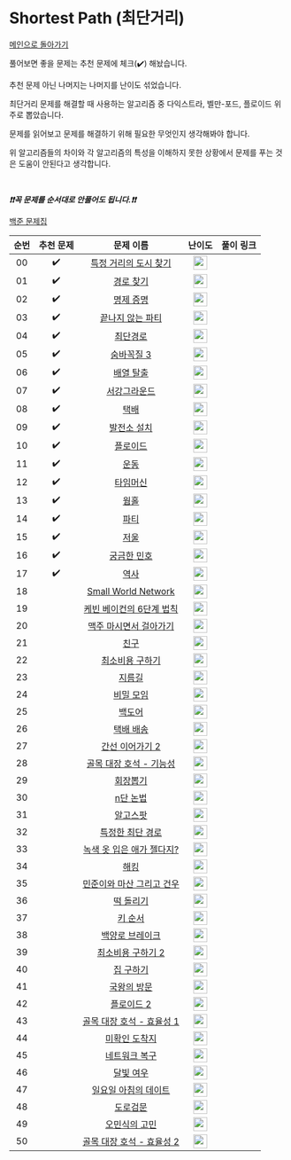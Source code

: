 # Shortest Path (최단거리)

[메인으로 돌아가기](https://github.com/tony9402/baekjoon)

풀어보면 좋을 문제는 추천 문제에 체크(:heavy_check_mark:) 해놨습니다.

추천 문제 아닌 나머지는 나머지를 난이도 섞었습니다.

최단거리 문제를 해결할 때 사용하는 알고리즘 중 다익스트라, 벨만-포드, 플로이드 위주로 뽑았습니다.

문제를 읽어보고 문제를 해결하기 위해 필요한 무엇인지 생각해봐야 합니다.

위 알고리즘들의 차이와 각 알고리즘의 특성을 이해하지 못한 상황에서 문제를 푸는 것은 도움이 안된다고 생각합니다.

<br>

***❗️❗️꼭 문제를 순서대로 안풀어도 됩니다.❗️❗️***

[백준 문제집](https://www.acmicpc.net/workbook/view/7273)


|          순번          |        추천 문제         |        문제 이름         |         난이도          |        풀이 링크         |
| :-----: | :-----: | :-----: | :-----: | :-----: |
| 00 |  :heavy_check_mark:  | <a href="http://boj.kr/18352" target="_blank">특정 거리의 도시 찾기</a> | <img height="25px" width="25px=" src="https://static.solved.ac/tier_small/9.svg"/> |                      |
| 01 |  :heavy_check_mark:  | <a href="http://boj.kr/11403" target="_blank">경로 찾기</a> | <img height="25px" width="25px=" src="https://static.solved.ac/tier_small/10.svg"/> |                      |
| 02 |  :heavy_check_mark:  | <a href="http://boj.kr/2224" target="_blank">명제 증명</a> | <img height="25px" width="25px=" src="https://static.solved.ac/tier_small/10.svg"/> |                      |
| 03 |  :heavy_check_mark:  | <a href="http://boj.kr/11265" target="_blank">끝나지 않는 파티</a> | <img height="25px" width="25px=" src="https://static.solved.ac/tier_small/10.svg"/> |                      |
| 04 |  :heavy_check_mark:  | <a href="http://boj.kr/1753" target="_blank">최단경로</a> | <img height="25px" width="25px=" src="https://static.solved.ac/tier_small/11.svg"/> |                      |
| 05 |  :heavy_check_mark:  | <a href="http://boj.kr/13549" target="_blank">숨바꼭질 3</a> | <img height="25px" width="25px=" src="https://static.solved.ac/tier_small/11.svg"/> |                      |
| 06 |  :heavy_check_mark:  | <a href="http://boj.kr/11909" target="_blank">배열 탈출</a> | <img height="25px" width="25px=" src="https://static.solved.ac/tier_small/11.svg"/> |                      |
| 07 |  :heavy_check_mark:  | <a href="http://boj.kr/14938" target="_blank">서강그라운드</a> | <img height="25px" width="25px=" src="https://static.solved.ac/tier_small/12.svg"/> |                      |
| 08 |  :heavy_check_mark:  | <a href="http://boj.kr/1719" target="_blank">택배</a> | <img height="25px" width="25px=" src="https://static.solved.ac/tier_small/12.svg"/> |                      |
| 09 |  :heavy_check_mark:  | <a href="http://boj.kr/1277" target="_blank">발전소 설치</a> | <img height="25px" width="25px=" src="https://static.solved.ac/tier_small/12.svg"/> |                      |
| 10 |  :heavy_check_mark:  | <a href="http://boj.kr/11404" target="_blank">플로이드</a> | <img height="25px" width="25px=" src="https://static.solved.ac/tier_small/12.svg"/> |                      |
| 11 |  :heavy_check_mark:  | <a href="http://boj.kr/1956" target="_blank">운동</a> | <img height="25px" width="25px=" src="https://static.solved.ac/tier_small/12.svg"/> |                      |
| 12 |  :heavy_check_mark:  | <a href="http://boj.kr/11657" target="_blank">타임머신</a> | <img height="25px" width="25px=" src="https://static.solved.ac/tier_small/12.svg"/> |                      |
| 13 |  :heavy_check_mark:  | <a href="http://boj.kr/1865" target="_blank">웜홀</a> | <img height="25px" width="25px=" src="https://static.solved.ac/tier_small/12.svg"/> |                      |
| 14 |  :heavy_check_mark:  | <a href="http://boj.kr/1238" target="_blank">파티</a> | <img height="25px" width="25px=" src="https://static.solved.ac/tier_small/13.svg"/> |                      |
| 15 |  :heavy_check_mark:  | <a href="http://boj.kr/10159" target="_blank">저울</a> | <img height="25px" width="25px=" src="https://static.solved.ac/tier_small/13.svg"/> |                      |
| 16 |  :heavy_check_mark:  | <a href="http://boj.kr/1507" target="_blank">궁금한 민호</a> | <img height="25px" width="25px=" src="https://static.solved.ac/tier_small/13.svg"/> |                      |
| 17 |  :heavy_check_mark:  | <a href="http://boj.kr/1613" target="_blank">역사</a> | <img height="25px" width="25px=" src="https://static.solved.ac/tier_small/13.svg"/> |                      |
| 18 |                      | <a href="http://boj.kr/18243" target="_blank">Small World Network</a> | <img height="25px" width="25px=" src="https://static.solved.ac/tier_small/9.svg"/> |                      |
| 19 |                      | <a href="http://boj.kr/1389" target="_blank">케빈 베이컨의 6단계 법칙</a> | <img height="25px" width="25px=" src="https://static.solved.ac/tier_small/9.svg"/> |                      |
| 20 |                      | <a href="http://boj.kr/9205" target="_blank">맥주 마시면서 걸아가기</a> | <img height="25px" width="25px=" src="https://static.solved.ac/tier_small/10.svg"/> |                      |
| 21 |                      | <a href="http://boj.kr/1058" target="_blank">친구</a> | <img height="25px" width="25px=" src="https://static.solved.ac/tier_small/10.svg"/> |                      |
| 22 |                      | <a href="http://boj.kr/1916" target="_blank">최소비용 구하기</a> | <img height="25px" width="25px=" src="https://static.solved.ac/tier_small/11.svg"/> |                      |
| 23 |                      | <a href="http://boj.kr/1446" target="_blank">지름길</a> | <img height="25px" width="25px=" src="https://static.solved.ac/tier_small/11.svg"/> |                      |
| 24 |                      | <a href="http://boj.kr/13424" target="_blank">비밀 모임</a> | <img height="25px" width="25px=" src="https://static.solved.ac/tier_small/11.svg"/> |                      |
| 25 |                      | <a href="http://boj.kr/17396" target="_blank">백도어</a> | <img height="25px" width="25px=" src="https://static.solved.ac/tier_small/11.svg"/> |                      |
| 26 |                      | <a href="http://boj.kr/5972" target="_blank">택배 배송</a> | <img height="25px" width="25px=" src="https://static.solved.ac/tier_small/11.svg"/> |                      |
| 27 |                      | <a href="http://boj.kr/14284" target="_blank">간선 이어가기 2</a> | <img height="25px" width="25px=" src="https://static.solved.ac/tier_small/11.svg"/> |                      |
| 28 |                      | <a href="http://boj.kr/20168" target="_blank">골목 대장 호석 - 기능성</a> | <img height="25px" width="25px=" src="https://static.solved.ac/tier_small/11.svg"/> |                      |
| 29 |                      | <a href="http://boj.kr/2660" target="_blank">회장뽑기</a> | <img height="25px" width="25px=" src="https://static.solved.ac/tier_small/11.svg"/> |                      |
| 30 |                      | <a href="http://boj.kr/15723" target="_blank">n단 논법</a> | <img height="25px" width="25px=" src="https://static.solved.ac/tier_small/11.svg"/> |                      |
| 31 |                      | <a href="http://boj.kr/1261" target="_blank">알고스팟</a> | <img height="25px" width="25px=" src="https://static.solved.ac/tier_small/12.svg"/> |                      |
| 32 |                      | <a href="http://boj.kr/1504" target="_blank">특정한 최단 경로</a> | <img height="25px" width="25px=" src="https://static.solved.ac/tier_small/12.svg"/> |                      |
| 33 |                      | <a href="http://boj.kr/4485" target="_blank">녹색 옷 입은 애가 젤다지?</a> | <img height="25px" width="25px=" src="https://static.solved.ac/tier_small/12.svg"/> |                      |
| 34 |                      | <a href="http://boj.kr/10282" target="_blank">해킹</a> | <img height="25px" width="25px=" src="https://static.solved.ac/tier_small/12.svg"/> |                      |
| 35 |                      | <a href="http://boj.kr/18223" target="_blank">민준이와 마산 그리고 건우</a> | <img height="25px" width="25px=" src="https://static.solved.ac/tier_small/12.svg"/> |                      |
| 36 |                      | <a href="http://boj.kr/20007" target="_blank">떡 돌리기</a> | <img height="25px" width="25px=" src="https://static.solved.ac/tier_small/12.svg"/> |                      |
| 37 |                      | <a href="http://boj.kr/2458" target="_blank">키 순서</a> | <img height="25px" width="25px=" src="https://static.solved.ac/tier_small/12.svg"/> |                      |
| 38 |                      | <a href="http://boj.kr/11562" target="_blank">백양로 브레이크</a> | <img height="25px" width="25px=" src="https://static.solved.ac/tier_small/12.svg"/> |                      |
| 39 |                      | <a href="http://boj.kr/11779" target="_blank">최소비용 구하기 2</a> | <img height="25px" width="25px=" src="https://static.solved.ac/tier_small/13.svg"/> |                      |
| 40 |                      | <a href="http://boj.kr/13911" target="_blank">집 구하기</a> | <img height="25px" width="25px=" src="https://static.solved.ac/tier_small/13.svg"/> |                      |
| 41 |                      | <a href="http://boj.kr/2982" target="_blank">국왕의 방문</a> | <img height="25px" width="25px=" src="https://static.solved.ac/tier_small/13.svg"/> |                      |
| 42 |                      | <a href="http://boj.kr/11780" target="_blank">플로이드 2</a> | <img height="25px" width="25px=" src="https://static.solved.ac/tier_small/13.svg"/> |                      |
| 43 |                      | <a href="http://boj.kr/20182" target="_blank">골목 대장 호석 - 효율성 1</a> | <img height="25px" width="25px=" src="https://static.solved.ac/tier_small/14.svg"/> |                      |
| 44 |                      | <a href="http://boj.kr/9370" target="_blank">미확인 도착지</a> | <img height="25px" width="25px=" src="https://static.solved.ac/tier_small/14.svg"/> |                      |
| 45 |                      | <a href="http://boj.kr/2211" target="_blank">네트워크 복구</a> | <img height="25px" width="25px=" src="https://static.solved.ac/tier_small/14.svg"/> |                      |
| 46 |                      | <a href="http://boj.kr/16118" target="_blank">달빛 여우</a> | <img height="25px" width="25px=" src="https://static.solved.ac/tier_small/14.svg"/> |                      |
| 47 |                      | <a href="http://boj.kr/1445" target="_blank">일요일 아침의 데이트</a> | <img height="25px" width="25px=" src="https://static.solved.ac/tier_small/14.svg"/> |                      |
| 48 |                      | <a href="http://boj.kr/2307" target="_blank">도로검문</a> | <img height="25px" width="25px=" src="https://static.solved.ac/tier_small/14.svg"/> |                      |
| 49 |                      | <a href="http://boj.kr/1219" target="_blank">오민식의 고민</a> | <img height="25px" width="25px=" src="https://static.solved.ac/tier_small/14.svg"/> |                      |
| 50 |                      | <a href="http://boj.kr/20183" target="_blank">골목 대장 호석 - 효율성 2</a> | <img height="25px" width="25px=" src="https://static.solved.ac/tier_small/15.svg"/> |                      |
